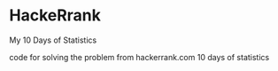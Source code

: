 # HackeRrank
My 10 Days of Statistics

code for solving the problem from hackerrank.com 10 days of statistics
